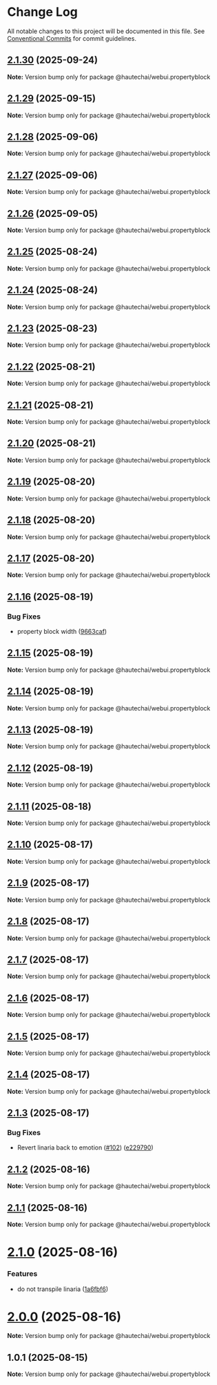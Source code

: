 # Change Log

All notable changes to this project will be documented in this file.
See [Conventional Commits](https://conventionalcommits.org) for commit guidelines.

## [2.1.30](https://github.com/HautechAI/webui/compare/@hautechai/webui.propertyblock@2.1.29...@hautechai/webui.propertyblock@2.1.30) (2025-09-24)

**Note:** Version bump only for package @hautechai/webui.propertyblock

## [2.1.29](https://github.com/HautechAI/webui/compare/@hautechai/webui.propertyblock@2.1.28...@hautechai/webui.propertyblock@2.1.29) (2025-09-15)

**Note:** Version bump only for package @hautechai/webui.propertyblock

## [2.1.28](https://github.com/HautechAI/webui/compare/@hautechai/webui.propertyblock@2.1.27...@hautechai/webui.propertyblock@2.1.28) (2025-09-06)

**Note:** Version bump only for package @hautechai/webui.propertyblock

## [2.1.27](https://github.com/HautechAI/webui/compare/@hautechai/webui.propertyblock@2.1.26...@hautechai/webui.propertyblock@2.1.27) (2025-09-06)

**Note:** Version bump only for package @hautechai/webui.propertyblock

## [2.1.26](https://github.com/HautechAI/webui/compare/@hautechai/webui.propertyblock@2.1.25...@hautechai/webui.propertyblock@2.1.26) (2025-09-05)

**Note:** Version bump only for package @hautechai/webui.propertyblock

## [2.1.25](https://github.com/HautechAI/webui/compare/@hautechai/webui.propertyblock@2.1.24...@hautechai/webui.propertyblock@2.1.25) (2025-08-24)

**Note:** Version bump only for package @hautechai/webui.propertyblock

## [2.1.24](https://github.com/HautechAI/webui/compare/@hautechai/webui.propertyblock@2.1.23...@hautechai/webui.propertyblock@2.1.24) (2025-08-24)

**Note:** Version bump only for package @hautechai/webui.propertyblock

## [2.1.23](https://github.com/HautechAI/webui/compare/@hautechai/webui.propertyblock@2.1.22...@hautechai/webui.propertyblock@2.1.23) (2025-08-23)

**Note:** Version bump only for package @hautechai/webui.propertyblock

## [2.1.22](https://github.com/HautechAI/webui/compare/@hautechai/webui.propertyblock@2.1.21...@hautechai/webui.propertyblock@2.1.22) (2025-08-21)

**Note:** Version bump only for package @hautechai/webui.propertyblock

## [2.1.21](https://github.com/HautechAI/webui/compare/@hautechai/webui.propertyblock@2.1.20...@hautechai/webui.propertyblock@2.1.21) (2025-08-21)

**Note:** Version bump only for package @hautechai/webui.propertyblock

## [2.1.20](https://github.com/HautechAI/webui/compare/@hautechai/webui.propertyblock@2.1.19...@hautechai/webui.propertyblock@2.1.20) (2025-08-21)

**Note:** Version bump only for package @hautechai/webui.propertyblock

## [2.1.19](https://github.com/HautechAI/webui/compare/@hautechai/webui.propertyblock@2.1.18...@hautechai/webui.propertyblock@2.1.19) (2025-08-20)

**Note:** Version bump only for package @hautechai/webui.propertyblock

## [2.1.18](https://github.com/HautechAI/webui/compare/@hautechai/webui.propertyblock@2.1.17...@hautechai/webui.propertyblock@2.1.18) (2025-08-20)

**Note:** Version bump only for package @hautechai/webui.propertyblock

## [2.1.17](https://github.com/HautechAI/webui/compare/@hautechai/webui.propertyblock@2.1.16...@hautechai/webui.propertyblock@2.1.17) (2025-08-20)

**Note:** Version bump only for package @hautechai/webui.propertyblock

## [2.1.16](https://github.com/HautechAI/webui/compare/@hautechai/webui.propertyblock@2.1.15...@hautechai/webui.propertyblock@2.1.16) (2025-08-19)

### Bug Fixes

- property block width ([9663caf](https://github.com/HautechAI/webui/commit/9663caf5791779672890e8823d73f1908d86a807))

## [2.1.15](https://github.com/HautechAI/webui/compare/@hautechai/webui.propertyblock@2.1.14...@hautechai/webui.propertyblock@2.1.15) (2025-08-19)

**Note:** Version bump only for package @hautechai/webui.propertyblock

## [2.1.14](https://github.com/HautechAI/webui/compare/@hautechai/webui.propertyblock@2.1.13...@hautechai/webui.propertyblock@2.1.14) (2025-08-19)

**Note:** Version bump only for package @hautechai/webui.propertyblock

## [2.1.13](https://github.com/HautechAI/webui/compare/@hautechai/webui.propertyblock@2.1.12...@hautechai/webui.propertyblock@2.1.13) (2025-08-19)

**Note:** Version bump only for package @hautechai/webui.propertyblock

## [2.1.12](https://github.com/HautechAI/webui/compare/@hautechai/webui.propertyblock@2.1.11...@hautechai/webui.propertyblock@2.1.12) (2025-08-19)

**Note:** Version bump only for package @hautechai/webui.propertyblock

## [2.1.11](https://github.com/HautechAI/webui/compare/@hautechai/webui.propertyblock@2.1.10...@hautechai/webui.propertyblock@2.1.11) (2025-08-18)

**Note:** Version bump only for package @hautechai/webui.propertyblock

## [2.1.10](https://github.com/HautechAI/webui/compare/@hautechai/webui.propertyblock@2.1.9...@hautechai/webui.propertyblock@2.1.10) (2025-08-17)

**Note:** Version bump only for package @hautechai/webui.propertyblock

## [2.1.9](https://github.com/HautechAI/webui/compare/@hautechai/webui.propertyblock@2.1.8...@hautechai/webui.propertyblock@2.1.9) (2025-08-17)

**Note:** Version bump only for package @hautechai/webui.propertyblock

## [2.1.8](https://github.com/HautechAI/webui/compare/@hautechai/webui.propertyblock@2.1.7...@hautechai/webui.propertyblock@2.1.8) (2025-08-17)

**Note:** Version bump only for package @hautechai/webui.propertyblock

## [2.1.7](https://github.com/HautechAI/webui/compare/@hautechai/webui.propertyblock@2.1.6...@hautechai/webui.propertyblock@2.1.7) (2025-08-17)

**Note:** Version bump only for package @hautechai/webui.propertyblock

## [2.1.6](https://github.com/HautechAI/webui/compare/@hautechai/webui.propertyblock@2.1.5...@hautechai/webui.propertyblock@2.1.6) (2025-08-17)

**Note:** Version bump only for package @hautechai/webui.propertyblock

## [2.1.5](https://github.com/HautechAI/webui/compare/@hautechai/webui.propertyblock@2.1.4...@hautechai/webui.propertyblock@2.1.5) (2025-08-17)

**Note:** Version bump only for package @hautechai/webui.propertyblock

## [2.1.4](https://github.com/HautechAI/webui/compare/@hautechai/webui.propertyblock@2.1.3...@hautechai/webui.propertyblock@2.1.4) (2025-08-17)

**Note:** Version bump only for package @hautechai/webui.propertyblock

## [2.1.3](https://github.com/HautechAI/webui/compare/@hautechai/webui.propertyblock@2.1.2...@hautechai/webui.propertyblock@2.1.3) (2025-08-17)

### Bug Fixes

- Revert linaria back to emotion ([#102](https://github.com/HautechAI/webui/issues/102)) ([e229790](https://github.com/HautechAI/webui/commit/e229790dae8eba4b3037bbe41365e5a73ab7f6dc))

## [2.1.2](https://github.com/HautechAI/webui/compare/@hautechai/webui.propertyblock@2.1.1...@hautechai/webui.propertyblock@2.1.2) (2025-08-16)

**Note:** Version bump only for package @hautechai/webui.propertyblock

## [2.1.1](https://github.com/HautechAI/webui/compare/@hautechai/webui.propertyblock@2.1.0...@hautechai/webui.propertyblock@2.1.1) (2025-08-16)

**Note:** Version bump only for package @hautechai/webui.propertyblock

# [2.1.0](https://github.com/HautechAI/webui/compare/@hautechai/webui.propertyblock@1.0.1...@hautechai/webui.propertyblock@2.1.0) (2025-08-16)

### Features

- do not transpile linaria ([1a6fbf6](https://github.com/HautechAI/webui/commit/1a6fbf6353a0e5028040006b5045170cf83f1ba0))

# [2.0.0](https://github.com/HautechAI/webui/compare/@hautechai/webui.propertyblock@1.0.1...@hautechai/webui.propertyblock@2.0.0) (2025-08-16)

**Note:** Version bump only for package @hautechai/webui.propertyblock

## 1.0.1 (2025-08-15)

**Note:** Version bump only for package @hautechai/webui.propertyblock
